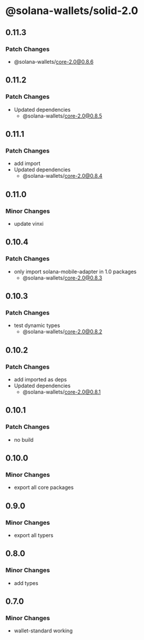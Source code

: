 # @solana-wallets/solid-2.0

## 0.11.3

### Patch Changes

- @solana-wallets/core-2.0@0.8.6

## 0.11.2

### Patch Changes

- Updated dependencies
  - @solana-wallets/core-2.0@0.8.5

## 0.11.1

### Patch Changes

- add import
- Updated dependencies
  - @solana-wallets/core-2.0@0.8.4

## 0.11.0

### Minor Changes

- update vinxi

## 0.10.4

### Patch Changes

- only import solana-mobile-adapter in 1.0 packages
  - @solana-wallets/core-2.0@0.8.3

## 0.10.3

### Patch Changes

- test dynamic types
  - @solana-wallets/core-2.0@0.8.2

## 0.10.2

### Patch Changes

- add imported as deps
- Updated dependencies
  - @solana-wallets/core-2.0@0.8.1

## 0.10.1

### Patch Changes

- no build

## 0.10.0

### Minor Changes

- export all core packages

## 0.9.0

### Minor Changes

- export all typers

## 0.8.0

### Minor Changes

- add types

## 0.7.0

### Minor Changes

- wallet-standard working

